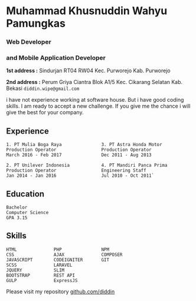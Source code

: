 # Muhammad Khusnuddin Wahyu Pamungkas
### Web Developer 
### and Mobile Application Developer 
**1st address :** Sindurjan RT04 RW04 Kec. Purworejo Kab. Purworejo

**2nd address :** Perum Griya Ciantra Blok A1/5 Kec. Cikarang Selatan Kab. Bekasi
  `diddin.wipe@gmail.com`

i have not experience working at software house. But i have good coding skills. I am ready to accept a new challenge. If you give me the chance i will give the best for your company.



## Experience

    1. PT Mulia Boga Raya               3. PT Astra Honda Motor
    Production Operator                 Production Operator
    March 2016 - Feb 2017               Dec 2011 - Aug 2013
    
    2. PT Unilever Indonesia            4. PT Mandiri Panca Prima
    Production Operator                 Engineering Staff
    Jan 2014 - Jan 2016                 Jul 2010 - Oct 2011`
   
##  Education

    Bachelor
    Computer Science
    GPA 3.15
    
##  Skills

    HTML              PHP               NPM
    CSS               AJAX              COMPOSER
    JAVASCRIPT        CODEIGNITER       GIT
    SCSS              LARAVEL 
    JQUERY            SLIM 
    BOOTSTRAP         REST API
    GULP              ExpressJS
   
Please visit my repository [github.com/diddin](project/list.md)
